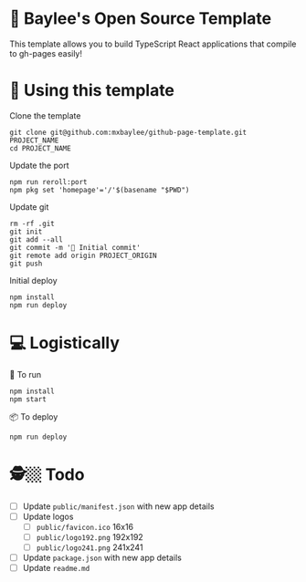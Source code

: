 # 🤪 Baylee's Open Source Template

This template allows you to build TypeScript React applications that compile to
gh-pages easily!

# 💫 Using this template

Clone the template

```
git clone git@github.com:mxbaylee/github-page-template.git PROJECT_NAME
cd PROJECT_NAME
```

Update the port

```
npm run reroll:port
npm pkg set 'homepage'='/'$(basename "$PWD")
```

Update git

```
rm -rf .git
git init
git add --all
git commit -m '🥳 Initial commit'
git remote add origin PROJECT_ORIGIN
git push
```

Initial deploy

```
npm install
npm run deploy
```


# 💻 Logistically

🤖 To run

```
npm install
npm start
```

📦 To deploy

```
npm run deploy
```

# 🕵️🏼 Todo

- [ ] Update `public/manifest.json` with new app details
- [ ] Update logos
    - [ ] `public/favicon.ico` 16x16
    - [ ] `public/logo192.png` 192x192
    - [ ] `public/logo241.png` 241x241
- [ ] Update `package.json` with new app details
- [ ] Update `readme.md`
